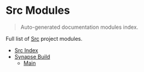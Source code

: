 # Src Modules

> Auto-generated documentation modules index.

Full list of [Src](README.md#src-index) project modules.

- [Src Index](README.md#src-index)
- [Synapse Build](synapse_build/index.md#synapse-build)
    - [Main](synapse_build/main.md#main)

